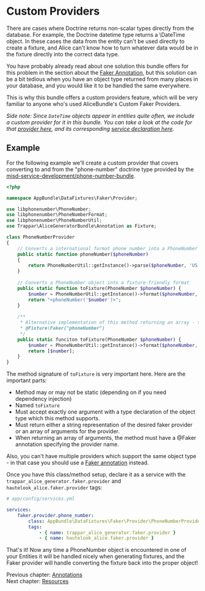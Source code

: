 # Custom Providers

There are cases where Doctrine returns non-scalar types directly from the database. For example, the Doctrine datetime
type returns a \DateTime object. In these cases the data from the entity can't be used directly to create a fixture, and
Alice can't know how to turn whatever data would be in the fixture directly into the correct data type.

You have probably already read about one solution this bundle offers for this problem in the section about the
[Faker Annotation](annotations.md#faker-annotation), but this solution can be a bit tedious when you
have an object type returned from many places in your database, and you would like it to be handled the same everywhere. 

This is why this bundle offers a custom providers feature, which will be very familiar to anyone who's used
AliceBundle's Custom Faker Providers.

*Side note: Since `DateTime` objects appear in entities quite often, we include a custom provider for it in this bundle.
You can take a look at the code for that [provider here](/src/DataFixtures/Faker/Provider/SpecificDateTimeProvider.php),
and its corresponding [service declaration here](/src/Resources/config/services.yml).*

## Example

For the following example we'll create a custom provider that covers converting to and from the "phone-number" doctrine
type provided by the [misd-service-development/phone-number-bundle](https://github.com/misd-service-development/phone-number-bundle).

```php
<?php

namespace AppBundle\DataFixtures\Faker\Provider;

use libphonenumber\PhoneNumber;
use libphonenumber\PhoneNumberFormat;
use libphonenumber\PhoneNumberUtil;
use Trappar\AliceGeneratorBundle\Annotation as Fixture;

class PhoneNumberProvider
{
    // Converts a international format phone number into a PhoneNumber object
    public static function phoneNumber($phoneNumber)
    {
        return PhoneNumberUtil::getInstance()->parse($phoneNumber, 'US')
    }
    
    // Converts a PhoneNumber object into a fixture-friendly format
    public static function toFixture(PhoneNumber $phoneNumber) {
        $number = PhoneNumberUtil::getInstance()->format($phoneNumber, PhoneNumberFormat::E164);
        return "<phoneNumber('$number')>";
    }
    
    /**
     * Alternative implementation of this method returning an array - this will yeild the exact same result
     * @Fixture\Faker("phoneNumber")
     */
    public static funciton toFixture(PhoneNumber $phoneNumber) {
        $number = PhoneNumberUtil::getInstance()->format($phoneNumber, PhoneNumberFormat::E164);
        return [$number];
    }
}
```

The method signature of `toFixture` is very important here. Here are the important parts:

* Method may or may not be static (depending on if you need dependency injection)
* Named `toFixture`
* Must accept exactly one argument with a type declaration of the object type which this method supports.
* Must return either a string representation of the desired faker provider or an array of arguments for the provider.
* When returning an array of arguments, the method must have a @Faker annotation specifying the provider name.

Also, you can't have multiple providers which support the same object type - in that case you should use a 
[Faker annotation](src/Resources/doc/annotations.md#faker-annotation) instead.

Once you have this class/method setup, declare it as a service with the `trappar_alice_generator.faker.provider` and
`hautelook_alice.faker.provider` tags:

```yaml
# app/config/services.yml

services:
    faker.provider.phone_number:
        class: AppBundle\DataFixtures\Faker\Provider\PhoneNumberProvider
        tags: 
            - { name: trappar_alice_generator.faker.provider }
            - { name: hautelook_alice.faker.provider }
```

That's it! Now any time a PhoneNumber object is encountered in one of your Entities it will be handled nicely when
generating fixtures, and the Faker provider will handle converting the fixture back into the proper object!

Previous chapter: [Annotations](annotations.md)<br />
Next chapter: [Resources](../../../README.md#resources)